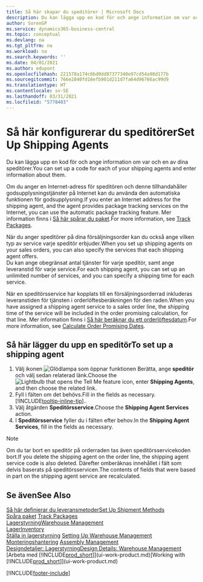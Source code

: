 ```yaml
---
title: Så här skapar du speditörer | Microsoft Docs
description: Du kan lägga upp en kod för och ange information om var och en av dina speditörer.
author: SorenGP
ms.service: dynamics365-business-central
ms.topic: conceptual
ms.devlang: na
ms.tgt_pltfrm: na
ms.workload: na
ms.search.keywords: ''
ms.date: 04/01/2021
ms.author: edupont
ms.openlocfilehash: 221578a174c6bd0dd87377340e97cd54a98d177b
ms.sourcegitcommit: 766e2840fd16efb901d211d7fa64d96766ac99d9
ms.translationtype: HT
ms.contentlocale: sv-SE
ms.lasthandoff: 03/31/2021
ms.locfileid: "5778403"
---
```

# <a name="set-up-shipping-agents"></a><span data-ttu-id="33372-103">Så här konfigurerar du speditörer</span><span class="sxs-lookup"><span data-stu-id="33372-103">Set Up Shipping Agents</span></span>
<span data-ttu-id="33372-104">Du kan lägga upp en kod för och ange information om var och en av dina speditörer.</span><span class="sxs-lookup"><span data-stu-id="33372-104">You can set up a code for each of your shipping agents and enter information about them.</span></span>  

<span data-ttu-id="33372-105">Om du anger en Internet-adress för speditören och denne tillhandahåller godsupplysningstjänster på Internet kan du använda den automatiska funktionen för godsupplysning.</span><span class="sxs-lookup"><span data-stu-id="33372-105">If you enter an Internet address for the shipping agent, and the agent provides package tracking services on the Internet, you can use the automatic package tracking feature.</span></span> <span data-ttu-id="33372-106">Mer information finns i [Så här spårar du paket](sales-how-track-packages.md).</span><span class="sxs-lookup"><span data-stu-id="33372-106">For more information, see [Track Packages](sales-how-track-packages.md).</span></span>

<span data-ttu-id="33372-107">När du anger speditörer på dina försäljningsorder kan du också ange vilken typ av service varje speditör erbjuder.</span><span class="sxs-lookup"><span data-stu-id="33372-107">When you set up shipping agents on your sales orders, you can also specify the services that each shipping agent offers.</span></span>  
<span data-ttu-id="33372-108">Du kan ange obegränsat antal tjänster för varje speditör, samt ange leveranstid för varje service.</span><span class="sxs-lookup"><span data-stu-id="33372-108">For each shipping agent, you can set up an unlimited number of services, and you can specify a shipping time for each service.</span></span>  

<span data-ttu-id="33372-109">När en speditörsservice har kopplats till en försäljningsorderrad inkluderas leveranstiden för tjänsten i orderlöftesberäkningen för den raden.</span><span class="sxs-lookup"><span data-stu-id="33372-109">When you have assigned a shipping agent service to a sales order line, the shipping time of the service will be included in the order promising calculation, for that line.</span></span> <span data-ttu-id="33372-110">Mer information finns i [Så här beräknar du ett orderlöftesdatum](sales-how-to-calculate-order-promising-dates.md).</span><span class="sxs-lookup"><span data-stu-id="33372-110">For more information, see [Calculate Order Promising Dates](sales-how-to-calculate-order-promising-dates.md).</span></span>

## <a name="to-set-up-a-shipping-agent"></a><span data-ttu-id="33372-111">Så här lägger du upp en speditör</span><span class="sxs-lookup"><span data-stu-id="33372-111">To set up a shipping agent</span></span>  
1.  <span data-ttu-id="33372-112">Välj ikonen ![Glödlampa som öppnar funktionen Berätta](media/ui-search/search_small.png "Berätta vad du vill göra"), ange **speditör** och välj sedan relaterad länk.</span><span class="sxs-lookup"><span data-stu-id="33372-112">Choose the ![Lightbulb that opens the Tell Me feature](media/ui-search/search_small.png "Tell me what you want to do") icon, enter **Shipping Agents**, and then choose the related link.</span></span>  
2.  <span data-ttu-id="33372-113">Fyll i fälten om det behövs.</span><span class="sxs-lookup"><span data-stu-id="33372-113">Fill in the fields as necessary.</span></span> [!INCLUDE[tooltip-inline-tip](includes/tooltip-inline-tip_md.md)]<span data-ttu-id="33372-114">.</span><span class="sxs-lookup"><span data-stu-id="33372-114">.</span></span>  
3.  <span data-ttu-id="33372-115">Välj åtgärden **Speditörsservice**.</span><span class="sxs-lookup"><span data-stu-id="33372-115">Choose the **Shipping Agent Services** action.</span></span>
4. <span data-ttu-id="33372-116">I **Speditörsservice** fyller du i fälten efter behov.</span><span class="sxs-lookup"><span data-stu-id="33372-116">In the **Shipping Agent Services**, fill in the fields as necessary.</span></span>

> [!NOTE]  
>  <span data-ttu-id="33372-117">Om du tar bort en speditör på orderraden tas även speditörsservicekoden bort.</span><span class="sxs-lookup"><span data-stu-id="33372-117">If you delete the shipping agent on the order line, the shipping agent service code is also deleted.</span></span> <span data-ttu-id="33372-118">Därefter omberäknas innehållet i fält som delvis baserats på speditörsservicen.</span><span class="sxs-lookup"><span data-stu-id="33372-118">The contents of fields that were based in part on the shipping agent service are recalculated.</span></span>  

## <a name="see-also"></a><span data-ttu-id="33372-119">Se även</span><span class="sxs-lookup"><span data-stu-id="33372-119">See Also</span></span>
[<span data-ttu-id="33372-120">Så här definierar du leveransmetoder</span><span class="sxs-lookup"><span data-stu-id="33372-120">Set Up Shipment Methods</span></span>](sales-how-set-up-shipment-methods.md)  
<span data-ttu-id="33372-121">[Spåra paket](sales-how-track-packages.md)  </span><span class="sxs-lookup"><span data-stu-id="33372-121">[Track Packages](sales-how-track-packages.md)  </span></span>  
[<span data-ttu-id="33372-122">Lagerstyrning</span><span class="sxs-lookup"><span data-stu-id="33372-122">Warehouse Management</span></span>](warehouse-manage-warehouse.md)  
[<span data-ttu-id="33372-123">Lager</span><span class="sxs-lookup"><span data-stu-id="33372-123">Inventory</span></span>](inventory-manage-inventory.md)  
<span data-ttu-id="33372-124">[Ställa in lagerstyrning](warehouse-setup-warehouse.md)   </span><span class="sxs-lookup"><span data-stu-id="33372-124">[Setting Up Warehouse Management](warehouse-setup-warehouse.md)   </span></span>  
<span data-ttu-id="33372-125">[Monteringshantering](assembly-assemble-items.md)  </span><span class="sxs-lookup"><span data-stu-id="33372-125">[Assembly Management](assembly-assemble-items.md)  </span></span>  
[<span data-ttu-id="33372-126">Designdetaljer: Lagerstyrning</span><span class="sxs-lookup"><span data-stu-id="33372-126">Design Details: Warehouse Management</span></span>](design-details-warehouse-management.md)  
<span data-ttu-id="33372-127">[Arbeta med [!INCLUDE[prod_short](includes/prod_short.md)]](ui-work-product.md)</span><span class="sxs-lookup"><span data-stu-id="33372-127">[Working with [!INCLUDE[prod_short](includes/prod_short.md)]](ui-work-product.md)</span></span>  


[!INCLUDE[footer-include](includes/footer-banner.md)]